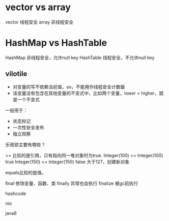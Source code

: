 

# vector vs array

vector 线程安全
array 非线程安全

# HashMap vs HashTable

HashMap 非线程安全，允许null key
HashTable 线程安全，不允许null key

## vilotile
* 对变量的写不依赖当前值，so，不能用作线程安全计数器
* 该变量没有包含在其他变量的不变式中，比如两个变量，lower < higher，就是一个不变式

一般用于：
* 状态标记
* 一次性安全发布
* 独立观察

乐观锁主要有哪些？

== 比较的是引用，只有指向同一堆对象时为true.
Integer(100) == Integer(100) true
Integer(150) == Integer(150) false 大于127，创建新对象

equals比较的是值。

final 修饰变量、函数、类
finally 异常也会执行
finalize 被gc前执行

hashcode

nio

java8
